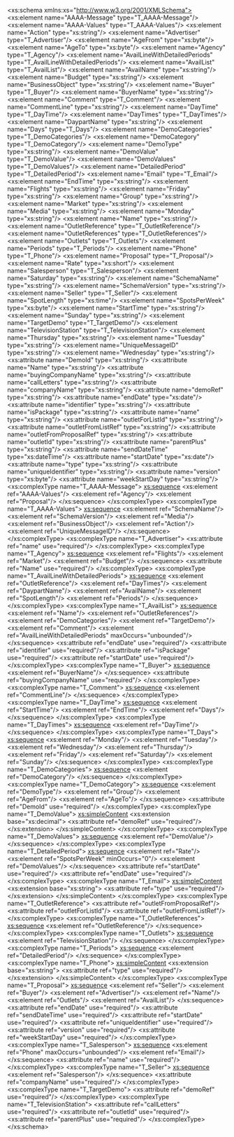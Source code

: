 <?xml version="1.0" encoding="UTF-8"?>

<xs:schema xmlns:xs="http://www.w3.org/2001/XMLSchema">
	<xs:element name="AAAA-Message" type="T_AAAA-Message"/>
	<xs:element name="AAAA-Values" type="T_AAAA-Values"/>
	<xs:element name="Action" type="xs:string"/>
	<xs:element name="Advertiser" type="T_Advertiser"/>
	<xs:element name="AgeFrom" type="xs:byte"/>
	<xs:element name="AgeTo" type="xs:byte"/>
	<xs:element name="Agency" type="T_Agency"/>
	<xs:element name="AvailLineWithDetailedPeriods" type="T_AvailLineWithDetailedPeriods"/>
	<xs:element name="AvailList" type="T_AvailList"/>
	<xs:element name="AvailName" type="xs:string"/>
	<xs:element name="Budget" type="xs:string"/>
	<xs:element name="BusinessObject" type="xs:string"/>
	<xs:element name="Buyer" type="T_Buyer"/>
	<xs:element name="BuyerName" type="xs:string"/>
	<xs:element name="Comment" type="T_Comment"/>
	<xs:element name="CommentLine" type="xs:string"/>
	<xs:element name="DayTime" type="T_DayTime"/>
	<xs:element name="DayTimes" type="T_DayTimes"/>
	<xs:element name="DaypartName" type="xs:string"/>
	<xs:element name="Days" type="T_Days"/>
	<xs:element name="DemoCategories" type="T_DemoCategories"/>
	<xs:element name="DemoCategory" type="T_DemoCategory"/>
	<xs:element name="DemoType" type="xs:string"/>
	<xs:element name="DemoValue" type="T_DemoValue"/>
	<xs:element name="DemoValues" type="T_DemoValues"/>
	<xs:element name="DetailedPeriod" type="T_DetailedPeriod"/>
	<xs:element name="Email" type="T_Email"/>
	<xs:element name="EndTime" type="xs:string"/>
	<xs:element name="Flights" type="xs:string"/>
	<xs:element name="Friday" type="xs:string"/>
	<xs:element name="Group" type="xs:string"/>
	<xs:element name="Market" type="xs:string"/>
	<xs:element name="Media" type="xs:string"/>
	<xs:element name="Monday" type="xs:string"/>
	<xs:element name="Name" type="xs:string"/>
	<xs:element name="OutletReference" type="T_OutletReference"/>
	<xs:element name="OutletReferences" type="T_OutletReferences"/>
	<xs:element name="Outlets" type="T_Outlets"/>
	<xs:element name="Periods" type="T_Periods"/>
	<xs:element name="Phone" type="T_Phone"/>
	<xs:element name="Proposal" type="T_Proposal"/>
	<xs:element name="Rate" type="xs:short"/>
	<xs:element name="Salesperson" type="T_Salesperson"/>
	<xs:element name="Saturday" type="xs:string"/>
	<xs:element name="SchemaName" type="xs:string"/>
	<xs:element name="SchemaVersion" type="xs:string"/>
	<xs:element name="Seller" type="T_Seller"/>
	<xs:element name="SpotLength" type="xs:time"/>
	<xs:element name="SpotsPerWeek" type="xs:byte"/>
	<xs:element name="StartTime" type="xs:string"/>
	<xs:element name="Sunday" type="xs:string"/>
	<xs:element name="TargetDemo" type="T_TargetDemo"/>
	<xs:element name="TelevisionStation" type="T_TelevisionStation"/>
	<xs:element name="Thursday" type="xs:string"/>
	<xs:element name="Tuesday" type="xs:string"/>
	<xs:element name="UniqueMessageID" type="xs:string"/>
	<xs:element name="Wednesday" type="xs:string"/>
	<xs:attribute name="DemoId" type="xs:string"/>
	<xs:attribute name="Name" type="xs:string"/>
	<xs:attribute name="buyingCompanyName" type="xs:string"/>
	<xs:attribute name="callLetters" type="xs:string"/>
	<xs:attribute name="companyName" type="xs:string"/>
	<xs:attribute name="demoRef" type="xs:string"/>
	<xs:attribute name="endDate" type="xs:date"/>
	<xs:attribute name="identifier" type="xs:string"/>
	<xs:attribute name="isPackage" type="xs:string"/>
	<xs:attribute name="name" type="xs:string"/>
	<xs:attribute name="outletForListId" type="xs:string"/>
	<xs:attribute name="outletFromListRef" type="xs:string"/>
	<xs:attribute name="outletFromProposalRef" type="xs:string"/>
	<xs:attribute name="outletId" type="xs:string"/>
	<xs:attribute name="parentPlus" type="xs:string"/>
	<xs:attribute name="sendDateTime" type="xs:dateTime"/>
	<xs:attribute name="startDate" type="xs:date"/>
	<xs:attribute name="type" type="xs:string"/>
	<xs:attribute name="uniqueIdentifier" type="xs:string"/>
	<xs:attribute name="version" type="xs:byte"/>
	<xs:attribute name="weekStartDay" type="xs:string"/>
	<xs:complexType name="T_AAAA-Message">
		<xs:sequence>
			<xs:element ref="AAAA-Values"/>
			<xs:element ref="Agency"/>
			<xs:element ref="Proposal"/>
		</xs:sequence>
	</xs:complexType>
	<xs:complexType name="T_AAAA-Values">
		<xs:sequence>
			<xs:element ref="SchemaName"/>
			<xs:element ref="SchemaVersion"/>
			<xs:element ref="Media"/>
			<xs:element ref="BusinessObject"/>
			<xs:element ref="Action"/>
			<xs:element ref="UniqueMessageID"/>
		</xs:sequence>
	</xs:complexType>
	<xs:complexType name="T_Advertiser">
		<xs:attribute ref="name" use="required"/>
	</xs:complexType>
	<xs:complexType name="T_Agency">
		<xs:sequence>
			<xs:element ref="Flights"/>
			<xs:element ref="Market"/>
			<xs:element ref="Budget"/>
		</xs:sequence>
		<xs:attribute ref="Name" use="required"/>
	</xs:complexType>
	<xs:complexType name="T_AvailLineWithDetailedPeriods">
		<xs:sequence>
			<xs:element ref="OutletReference"/>
			<xs:element ref="DayTimes"/>
			<xs:element ref="DaypartName"/>
			<xs:element ref="AvailName"/>
			<xs:element ref="SpotLength"/>
			<xs:element ref="Periods"/>
		</xs:sequence>
	</xs:complexType>
	<xs:complexType name="T_AvailList">
		<xs:sequence>
			<xs:element ref="Name"/>
			<xs:element ref="OutletReferences"/>
			<xs:element ref="DemoCategories"/>
			<xs:element ref="TargetDemo"/>
			<xs:element ref="Comment"/>
			<xs:element ref="AvailLineWithDetailedPeriods" maxOccurs="unbounded"/>
		</xs:sequence>
		<xs:attribute ref="endDate" use="required"/>
		<xs:attribute ref="identifier" use="required"/>
		<xs:attribute ref="isPackage" use="required"/>
		<xs:attribute ref="startDate" use="required"/>
	</xs:complexType>
	<xs:complexType name="T_Buyer">
		<xs:sequence>
			<xs:element ref="BuyerName"/>
		</xs:sequence>
		<xs:attribute ref="buyingCompanyName" use="required"/>
	</xs:complexType>
	<xs:complexType name="T_Comment">
		<xs:sequence>
			<xs:element ref="CommentLine"/>
		</xs:sequence>
	</xs:complexType>
	<xs:complexType name="T_DayTime">
		<xs:sequence>
			<xs:element ref="StartTime"/>
			<xs:element ref="EndTime"/>
			<xs:element ref="Days"/>
		</xs:sequence>
	</xs:complexType>
	<xs:complexType name="T_DayTimes">
		<xs:sequence>
			<xs:element ref="DayTime"/>
		</xs:sequence>
	</xs:complexType>
	<xs:complexType name="T_Days">
		<xs:sequence>
			<xs:element ref="Monday"/>
			<xs:element ref="Tuesday"/>
			<xs:element ref="Wednesday"/>
			<xs:element ref="Thursday"/>
			<xs:element ref="Friday"/>
			<xs:element ref="Saturday"/>
			<xs:element ref="Sunday"/>
		</xs:sequence>
	</xs:complexType>
	<xs:complexType name="T_DemoCategories">
		<xs:sequence>
			<xs:element ref="DemoCategory"/>
		</xs:sequence>
	</xs:complexType>
	<xs:complexType name="T_DemoCategory">
		<xs:sequence>
			<xs:element ref="DemoType"/>
			<xs:element ref="Group"/>
			<xs:element ref="AgeFrom"/>
			<xs:element ref="AgeTo"/>
		</xs:sequence>
		<xs:attribute ref="DemoId" use="required"/>
	</xs:complexType>
	<xs:complexType name="T_DemoValue">
		<xs:simpleContent>
			<xs:extension base="xs:decimal">
				<xs:attribute ref="demoRef" use="required"/>
			</xs:extension>
		</xs:simpleContent>
	</xs:complexType>
	<xs:complexType name="T_DemoValues">
		<xs:sequence>
			<xs:element ref="DemoValue"/>
		</xs:sequence>
	</xs:complexType>
	<xs:complexType name="T_DetailedPeriod">
		<xs:sequence>
			<xs:element ref="Rate"/>
			<xs:element ref="SpotsPerWeek" minOccurs="0"/>
			<xs:element ref="DemoValues"/>
		</xs:sequence>
		<xs:attribute ref="startDate" use="required"/>
		<xs:attribute ref="endDate" use="required"/>
	</xs:complexType>
	<xs:complexType name="T_Email">
		<xs:simpleContent>
			<xs:extension base="xs:string">
				<xs:attribute ref="type" use="required"/>
			</xs:extension>
		</xs:simpleContent>
	</xs:complexType>
	<xs:complexType name="T_OutletReference">
		<xs:attribute ref="outletFromProposalRef"/>
		<xs:attribute ref="outletForListId"/>
		<xs:attribute ref="outletFromListRef"/>
	</xs:complexType>
	<xs:complexType name="T_OutletReferences">
		<xs:sequence>
			<xs:element ref="OutletReference"/>
		</xs:sequence>
	</xs:complexType>
	<xs:complexType name="T_Outlets">
		<xs:sequence>
			<xs:element ref="TelevisionStation"/>
		</xs:sequence>
	</xs:complexType>
	<xs:complexType name="T_Periods">
		<xs:sequence>
			<xs:element ref="DetailedPeriod"/>
		</xs:sequence>
	</xs:complexType>
	<xs:complexType name="T_Phone">
		<xs:simpleContent>
			<xs:extension base="xs:string">
				<xs:attribute ref="type" use="required"/>
			</xs:extension>
		</xs:simpleContent>
	</xs:complexType>
	<xs:complexType name="T_Proposal">
		<xs:sequence>
			<xs:element ref="Seller"/>
			<xs:element ref="Buyer"/>
			<xs:element ref="Advertiser"/>
			<xs:element ref="Name"/>
			<xs:element ref="Outlets"/>
			<xs:element ref="AvailList"/>
		</xs:sequence>
		<xs:attribute ref="endDate" use="required"/>
		<xs:attribute ref="sendDateTime" use="required"/>
		<xs:attribute ref="startDate" use="required"/>
		<xs:attribute ref="uniqueIdentifier" use="required"/>
		<xs:attribute ref="version" use="required"/>
		<xs:attribute ref="weekStartDay" use="required"/>
	</xs:complexType>
	<xs:complexType name="T_Salesperson">
		<xs:sequence>
			<xs:element ref="Phone" maxOccurs="unbounded"/>
			<xs:element ref="Email"/>
		</xs:sequence>
		<xs:attribute ref="name" use="required"/>
	</xs:complexType>
	<xs:complexType name="T_Seller">
		<xs:sequence>
			<xs:element ref="Salesperson"/>
		</xs:sequence>
		<xs:attribute ref="companyName" use="required"/>
	</xs:complexType>
	<xs:complexType name="T_TargetDemo">
		<xs:attribute ref="demoRef" use="required"/>
	</xs:complexType>
	<xs:complexType name="T_TelevisionStation">
		<xs:attribute ref="callLetters" use="required"/>
		<xs:attribute ref="outletId" use="required"/>
		<xs:attribute ref="parentPlus" use="required"/>
	</xs:complexType>
</xs:schema>
